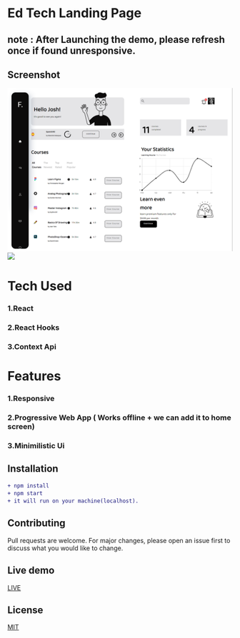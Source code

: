 

# Ed Tech Landing Page

## note : After Launching the demo, please refresh once if found unresponsive.

## Screenshot
<img src="src/assets/edtechapp.png" width="800"><br><img src="src/screenshot1.png" width="600">

# Tech Used
### 1.React
### 2.React Hooks
### 3.Context Api

# Features
### 1.Responsive
### 2.Progressive Web App ( Works offline + we can add it to home screen)
### 3.Minimilistic Ui

## Installation

```diff
+ npm install
+ npm start
+ it will run on your machine(localhost).
```

## Contributing
Pull requests are welcome. For major changes, please open an issue first to discuss what you would like to change.



## Live demo
[LIVE](https://whiteblackjr.netlify.com)

## License
[MIT](https://choosealicense.com/licenses/mit/)

  
